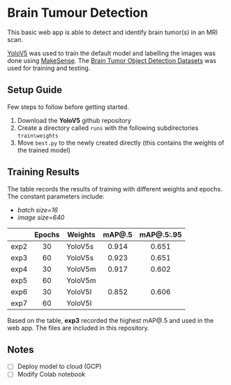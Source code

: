 # Brain Tumour Detection
This basic web app is able to detect and identify brain tumor(s) in an MRI scan.

[YoloV5](https://github.com/ultralytics/yolov5) was used to train the default model and labelling the images was done using [MakeSense](https://www.makesense.ai/). The  [Brain Tumor Object Detection Datasets](https://www.kaggle.com/datasets/davidbroberts/brain-tumor-object-detection-datasets) was used for training and testing.


## Setup Guide
Few steps to follow before getting started.

1. Download the **YoloV5** github repository
2. Create a directory called `runs` with the following subdirectories `train\weights`
3. Move `best.py`  to the newly created directly (this contains the weights of the trained model)

## Training Results
The table records the results of training with different weights and epochs. The constant parameters include:
- *batch size=16* 
- *image size=640*


|      | Epochs   | Weights | mAP@.5   | mAP@.5:.95   |
|------|:--------:|---------|:--------:|:------------:|
| exp2 | 30       | YoloV5s | 0.914    | 0.651        |
| exp3 | 60       | YoloV5s | 0.923    | 0.651        |
| exp4 | 30       | YoloV5m | 0.917    | 0.602        |
| exp5 | 60       | YoloV5m |          |              |
| exp6 | 30       | YoloV5l | 0.852    | 0.606        |
| exp7 | 60       | YoloV5l |          |              |

Based on the table, **exp3** recorded the highest mAP@.5 and used in the web app. The files are included in this repository.

## Notes
- [ ] Deploy model to cloud (GCP)
- [ ] Modify Colab notebook